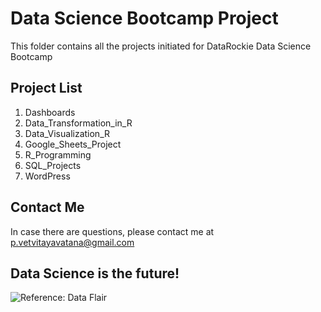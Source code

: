# Data Science Bootcamp Project
This folder contains all the projects initiated for DataRockie Data Science Bootcamp

## Project List
1. Dashboards
2. Data_Transformation_in_R
3. Data_Visualization_R
4. Google_Sheets_Project
5. R_Programming
6. SQL_Projects
7. WordPress

## Contact Me
In case there are questions, please contact me at p.vetvitayavatana@gmail.com

## Data Science is the future!
![Reference: Data Flair]([https://www.capekuduhotel.com/blog/wp-content/uploads/2023/11/islands-hopping-in-thailand-1-1024x576.jpg](https://data-flair.training/blogs/wp-content/uploads/sites/2/2017/12/Data-Science-future.jpg))
